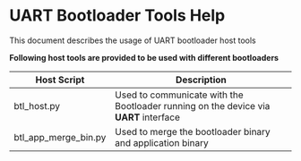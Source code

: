 # UART Bootloader Tools Help

This document describes the usage of UART bootloader host tools

**Following host tools are provided to be used with different bootloaders**

| Host Script                                                       | Description                                                       |
| ---                                                               | ---                                                               |
| btl_host.py                        | Used to communicate with the Bootloader running on the device via **UART** interface      |
| btl_app_merge_bin.py        | Used to merge the bootloader binary and application binary        |
